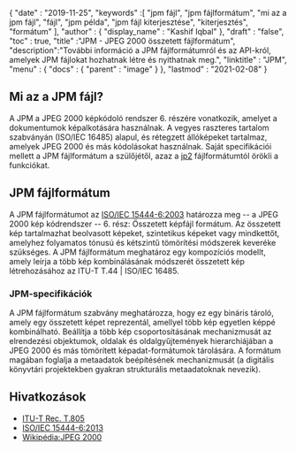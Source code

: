 {
  "date" : "2019-11-25",
  "keywords" :[ "jpm fájl", "jpm fájlformátum", "mi az a jpm fájl", "fájl", "jpm példa", "jpm fájl kiterjesztése", "kiterjesztés", "formátum" ],
  "author" : {
    "display_name" : "Kashif Iqbal"
},
  "draft" : "false",
  "toc" : true,
  "title" :"JPM - JPEG 2000 összetett fájlformátum",
  "description":"További információ a JPM fájlformátumról és az API-król, amelyek JPM fájlokat hozhatnak létre és nyithatnak meg.",
  "linktitle" : "JPM",
  "menu" : {
    "docs" : {
      "parent" : "image"
}
},
  "lastmod" : "2021-02-08"
}

## Mi az a JPM fájl?

A JPM a JPEG 2000 képkódoló rendszer 6. részére vonatkozik, amelyet a dokumentumok képalkotására használnak. A vegyes raszteres tartalom szabványán (ISO/IEC 16485) alapul, és rétegzett állóképeket tartalmaz, amelyek JPEG 2000 és más kódolásokat használnak. Saját specifikációi mellett a JPM fájlformátum a szülőjétől, azaz a [jp2](/hu/image/jp2/) fájlformátumtól örökli a funkciókat.

## JPM fájlformátum

A JPM fájlformátumot az [ISO/IEC 15444-6:2003](https://www.iso.org/standard/61124.html) határozza meg -- a JPEG 2000 kép kódrendszer -- 6. rész: Összetett képfájl formátum. Az összetett kép tartalmazhat beolvasott képeket, szintetikus képeket vagy mindkettőt, amelyhez folyamatos tónusú és kétszintű tömörítési módszerek keveréke szükséges. A JPM fájlformátum meghatároz egy kompozíciós modellt, amely leírja a több kép kombinálásának módszerét összetett kép létrehozásához az ITU-T T.44 | ISO/IEC 16485.

### JPM-specifikációk
A JPM fájlformátum szabvány meghatározza, hogy ez egy bináris tároló, amely egy összetett képet reprezentál, amellyel több kép egyetlen képpé kombinálható. Beállítja a több kép csoportosításának mechanizmusát az elrendezési objektumok, oldalak és oldalgyűjtemények hierarchiájában a JPEG 2000 és más tömörített képadat-formátumok tárolására. A formátum magában foglalja a metaadatok beépítésének mechanizmusát (a digitális könyvtári projektekben gyakran strukturális metaadatoknak nevezik).

## Hivatkozások

* [ITU-T Rec. T.805](http://www.itu.int/rec/T-REC-T.805/en)
* [ISO/IEC 15444-6:2013](https://www.iso.org/standard/61124.html)
* [Wikipédia:JPEG 2000](https://en.wikipedia.org/wiki/JPEG_2000)

